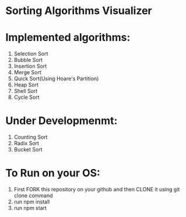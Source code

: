# Sorting Algorithms Visualizer 
# Implemented algorithms: 
1. Selection Sort
2. Bubble Sort
3. Insertion Sort
4. Merge Sort
5. Quick Sort(Using Hoare's Partition)
6. Heap Sort
7. Shell Sort
8. Cycle Sort
# Under Developmenmt:
1. Counting Sort 
2. Radix Sort
3. Bucket Sort

# To Run on your OS:
1. First FORK this repository on your github and then CLONE it using git clone command
2. run npm install
3. run npm start
